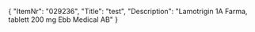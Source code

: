 {
  "ItemNr": "029236",
  "Title": "test",
  "Description": "Lamotrigin 1A Farma, tablett 200 mg Ebb Medical AB"
}